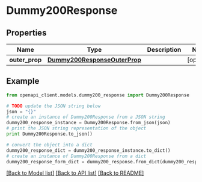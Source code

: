 # Dummy200Response


## Properties
Name | Type | Description | Notes
------------ | ------------- | ------------- | -------------
**outer_prop** | [**Dummy200ResponseOuterProp**](Dummy200ResponseOuterProp.md) |  | [optional] 

## Example

```python
from openapi_client.models.dummy200_response import Dummy200Response

# TODO update the JSON string below
json = "{}"
# create an instance of Dummy200Response from a JSON string
dummy200_response_instance = Dummy200Response.from_json(json)
# print the JSON string representation of the object
print Dummy200Response.to_json()

# convert the object into a dict
dummy200_response_dict = dummy200_response_instance.to_dict()
# create an instance of Dummy200Response from a dict
dummy200_response_form_dict = dummy200_response.from_dict(dummy200_response_dict)
```
[[Back to Model list]](../README.md#documentation-for-models) [[Back to API list]](../README.md#documentation-for-api-endpoints) [[Back to README]](../README.md)


